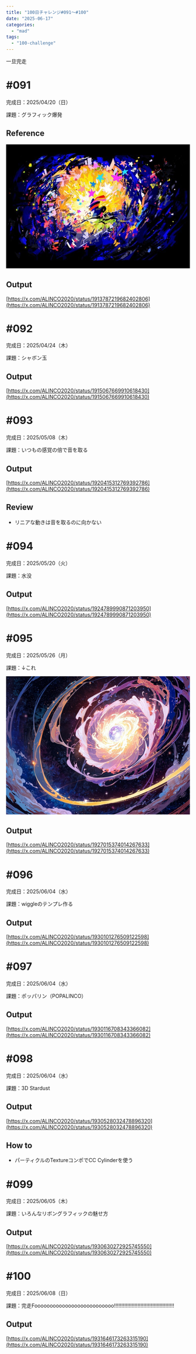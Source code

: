 ```yaml
---
title: "100日チャレンジ#091〜#100"
date: "2025-06-17"
categories: 
  - "mad"
tags: 
  - "100-challenge"
---
```


一旦完走

<!--more-->

# \#091
完成日：2025/04/20（日）

課題：グラフィック爆発

## Reference
![](../../images/7d459e2b9bca525d7755116ab5490c45.jpg)

## Output
[https://x.com/ALINCO2020/status/1913787219682402806](https://x.com/ALINCO2020/status/1913787219682402806)

# \#092
完成日：2025/04/24（木）

課題：シャボン玉

## Output
[https://x.com/ALINCO2020/status/1915067669910618430](https://x.com/ALINCO2020/status/1915067669910618430)

# \#093
完成日：2025/05/08（木）

課題：いつもの感覚の倍で音を取る

## Output
[https://x.com/ALINCO2020/status/1920415312769392786](https://x.com/ALINCO2020/status/1920415312769392786)

## Review
- リニアな動きは音を取るのに向かない

# \#094
完成日：2025/05/20（火）

課題：水没

## Output
[https://x.com/ALINCO2020/status/1924789990871203950](https://x.com/ALINCO2020/status/1924789990871203950)

# \#095
完成日：2025/05/26（月）

課題：↓これ

![](../../images/Expansao_Escura.jpg)

## Output
[https://x.com/ALINCO2020/status/1927015374014267633](https://x.com/ALINCO2020/status/1927015374014267633)

# \#096
完成日：2025/06/04（水）

課題：wiggleのテンプレ作る

## Output
[https://x.com/ALINCO2020/status/1930101276509122598](https://x.com/ALINCO2020/status/1930101276509122598)

# \#097
完成日：2025/06/04（水）

課題：ポッパリン（POPALINCO）

## Output
[https://x.com/ALINCO2020/status/1930116708343366082](https://x.com/ALINCO2020/status/1930116708343366082)

# \#098
完成日：2025/06/04（水）

課題：3D Stardust

## Output
[https://x.com/ALINCO2020/status/1930528032478896320](https://x.com/ALINCO2020/status/1930528032478896320)

## How to
- パーティクルのTextureコンポでCC Cylinderを使う

# \#099
完成日：2025/06/05（木）

課題：いろんなリボングラフィックの魅せ方

## Output
[https://x.com/ALINCO2020/status/1930630272925745550](https://x.com/ALINCO2020/status/1930630272925745550)

# \#100
完成日：2025/06/08（日）

課題：完走Foooooooooooooooooooooooooo!!!!!!!!!!!!!!!!!!!!!!!!!!!!!!!!!!!!!!!!!

## Output
[https://x.com/ALINCO2020/status/1931646173263315190](https://x.com/ALINCO2020/status/1931646173263315190)